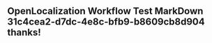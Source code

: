 <properties
ms.topic="hero-topic"
ms.test1="hero-topic"
ms.test2="test"/>


## OpenLocalization Workflow Test MarkDown 31c4cea2-d7dc-4e8c-bfb9-b8609cb8d904 thanks!



<!--HONumber=Aug16_HO3-->


